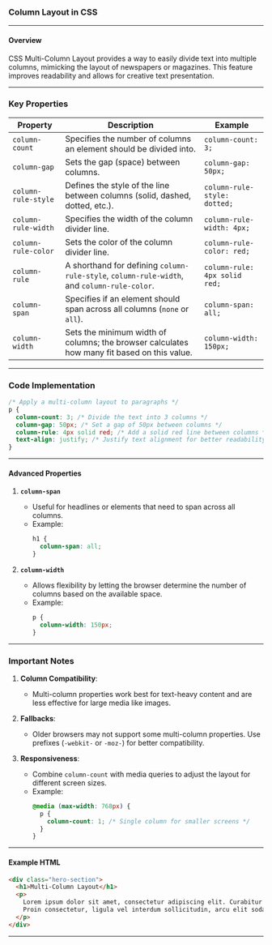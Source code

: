 ### **Column Layout in CSS**

---

#### **Overview**
CSS Multi-Column Layout provides a way to easily divide text into multiple columns, mimicking the layout of newspapers or magazines. This feature improves readability and allows for creative text presentation.

---

### **Key Properties**

| **Property**            | **Description**                                                                                          | **Example**                       |
|--------------------------|----------------------------------------------------------------------------------------------------------|-----------------------------------|
| `column-count`          | Specifies the number of columns an element should be divided into.                                       | `column-count: 3;`               |
| `column-gap`            | Sets the gap (space) between columns.                                                                    | `column-gap: 50px;`              |
| `column-rule-style`     | Defines the style of the line between columns (solid, dashed, dotted, etc.).                             | `column-rule-style: dotted;`     |
| `column-rule-width`     | Specifies the width of the column divider line.                                                          | `column-rule-width: 4px;`        |
| `column-rule-color`     | Sets the color of the column divider line.                                                               | `column-rule-color: red;`        |
| `column-rule`           | A shorthand for defining `column-rule-style`, `column-rule-width`, and `column-rule-color`.              | `column-rule: 4px solid red;`    |
| `column-span`           | Specifies if an element should span across all columns (`none` or `all`).                                | `column-span: all;`              |
| `column-width`          | Sets the minimum width of columns; the browser calculates how many fit based on this value.              | `column-width: 150px;`           |

---

### **Code Implementation**

```css
/* Apply a multi-column layout to paragraphs */
p {
  column-count: 3; /* Divide the text into 3 columns */
  column-gap: 50px; /* Set a gap of 50px between columns */
  column-rule: 4px solid red; /* Add a solid red line between columns */
  text-align: justify; /* Justify text alignment for better readability */
}
```

---

#### **Advanced Properties**

1. **`column-span`**
   - Useful for headlines or elements that need to span across all columns.
   - Example:
     ```css
     h1 {
       column-span: all;
     }
     ```

2. **`column-width`**
   - Allows flexibility by letting the browser determine the number of columns based on the available space.
   - Example:
     ```css
     p {
       column-width: 150px;
     }
     ```

---

### **Important Notes**

1. **Column Compatibility**:
   - Multi-column properties work best for text-heavy content and are less effective for large media like images.

2. **Fallbacks**:
   - Older browsers may not support some multi-column properties. Use prefixes (`-webkit-` or `-moz-`) for better compatibility.

3. **Responsiveness**:
   - Combine `column-count` with media queries to adjust the layout for different screen sizes.
   - Example:
     ```css
     @media (max-width: 768px) {
       p {
         column-count: 1; /* Single column for smaller screens */
       }
     }
     ```

---

#### **Example HTML**

```html
<div class="hero-section">
  <h1>Multi-Column Layout</h1>
  <p>
    Lorem ipsum dolor sit amet, consectetur adipiscing elit. Curabitur at eros nec sapien faucibus efficitur. Fusce sit amet arcu malesuada, fermentum justo sed, posuere augue. Vivamus ac orci luctus, feugiat tortor in, pharetra urna. Sed vel nunc eros.
    Proin consectetur, ligula vel interdum sollicitudin, arcu elit sodales magna, at blandit nunc eros nec erat. Donec feugiat malesuada erat, vitae volutpat sapien. Cras viverra volutpat malesuada.
  </p>
</div>
```

---

